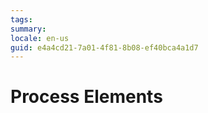 ```yaml
---
tags: 
summary: 
locale: en-us
guid: e4a4cd21-7a01-4f81-8b08-ef40bca4a1d7
---
```


# Process Elements
